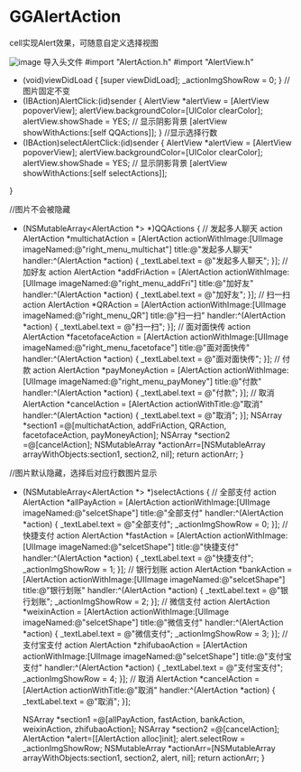 # GGAlertAction
cell实现Alert效果，可随意自定义选择视图

![image](https://github.com/jixiang0903/GGAlertAction/blob/master/2017-08-24%2014_59_06.gif)
导入头文件
#import "AlertAction.h"
#import "AlertView.h"

- (void)viewDidLoad {
    [super viewDidLoad];
    _actionImgShowRow = 0;
}
//图片固定不变
- (IBAction)AlertClick:(id)sender {
    AlertView *alertView = [AlertView popoverView];
    alertView.backgroundColor=[UIColor clearColor];
    alertView.showShade = YES; // 显示阴影背景
    [alertView showWithActions:[self QQActions]];
}
//显示选择行数
- (IBAction)selectAlertClick:(id)sender {
    AlertView *alertView = [AlertView popoverView];
    alertView.backgroundColor=[UIColor clearColor];
    alertView.showShade = YES; // 显示阴影背景
    [alertView showWithActions:[self selectActions]];

}

//图片不会被隐藏
- (NSMutableArray<AlertAction *> *)QQActions {
    // 发起多人聊天 action
    AlertAction *multichatAction = [AlertAction actionWithImage:[UIImage imageNamed:@"right_menu_multichat"] title:@"发起多人聊天" handler:^(AlertAction *action) {
        _textLabel.text = @"发起多人聊天";
    }];
    // 加好友 action
    AlertAction *addFriAction = [AlertAction actionWithImage:[UIImage imageNamed:@"right_menu_addFri"] title:@"加好友" handler:^(AlertAction *action) {
        _textLabel.text = @"加好友";
    }];
    // 扫一扫 action
    AlertAction *QRAction = [AlertAction actionWithImage:[UIImage imageNamed:@"right_menu_QR"] title:@"扫一扫" handler:^(AlertAction *action) {
        _textLabel.text = @"扫一扫";
    }];
    // 面对面快传 action
    AlertAction *facetofaceAction = [AlertAction actionWithImage:[UIImage imageNamed:@"right_menu_facetoface"] title:@"面对面快传" handler:^(AlertAction *action) {
        _textLabel.text = @"面对面快传";
    }];
    // 付款 action
    AlertAction *payMoneyAction = [AlertAction actionWithImage:[UIImage imageNamed:@"right_menu_payMoney"] title:@"付款" handler:^(AlertAction *action) {
        _textLabel.text = @"付款";
    }];
    // 取消
    AlertAction *cancelAction = [AlertAction actionWithTitle:@"取消" handler:^(AlertAction *action) {
        _textLabel.text = @"取消";
    }];
    NSArray *section1 =@[multichatAction, addFriAction, QRAction, facetofaceAction, payMoneyAction];
    NSArray *section2 =@[cancelAction];
    NSMutableArray *actionArr=[NSMutableArray arrayWithObjects:section1, section2, nil];
    return actionArr;
}

//图片默认隐藏，选择后对应行数图片显示
- (NSMutableArray<AlertAction *> *)selectActions {
    // 全部支付 action
    AlertAction *allPayAction = [AlertAction actionWithImage:[UIImage imageNamed:@"selcetShape"] title:@"全部支付" handler:^(AlertAction *action) {
        _textLabel.text = @"全部支付";
        _actionImgShowRow = 0;
    }];
    // 快捷支付 action
    AlertAction *fastAction = [AlertAction actionWithImage:[UIImage imageNamed:@"selcetShape"] title:@"快捷支付" handler:^(AlertAction *action) {
        _textLabel.text = @"快捷支付";
        _actionImgShowRow = 1;
    }];
    // 银行划账 action
    AlertAction *bankAction = [AlertAction actionWithImage:[UIImage imageNamed:@"selcetShape"] title:@"银行划账" handler:^(AlertAction *action) {
        _textLabel.text = @"银行划账";
        _actionImgShowRow = 2;
    }];
    // 微信支付 action
    AlertAction *weixinAction = [AlertAction actionWithImage:[UIImage imageNamed:@"selcetShape"] title:@"微信支付" handler:^(AlertAction *action) {
        _textLabel.text = @"微信支付";
        _actionImgShowRow = 3;
    }];
    // 支付宝支付 action
    AlertAction *zhifubaoAction = [AlertAction actionWithImage:[UIImage imageNamed:@"selcetShape"] title:@"支付宝支付" handler:^(AlertAction *action) {
        _textLabel.text = @"支付宝支付";
        _actionImgShowRow = 4;
    }];
    // 取消
    AlertAction *cancelAction = [AlertAction actionWithTitle:@"取消" handler:^(AlertAction *action) {
        _textLabel.text = @"取消";
    }];
    
    NSArray *section1 =@[allPayAction, fastAction, bankAction, weixinAction, zhifubaoAction];
    NSArray *section2 =@[cancelAction];
    AlertAction *alert=[[AlertAction alloc]init];
    alert.selectRow = _actionImgShowRow;
    NSMutableArray *actionArr=[NSMutableArray arrayWithObjects:section1, section2, alert, nil];
    return actionArr;
}
